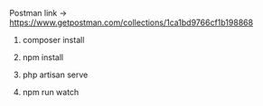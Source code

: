 Postman link -> https://www.getpostman.com/collections/1ca1bd9766cf1b198868

1. composer install

2. npm install

3. php artisan serve

4. npm run watch
